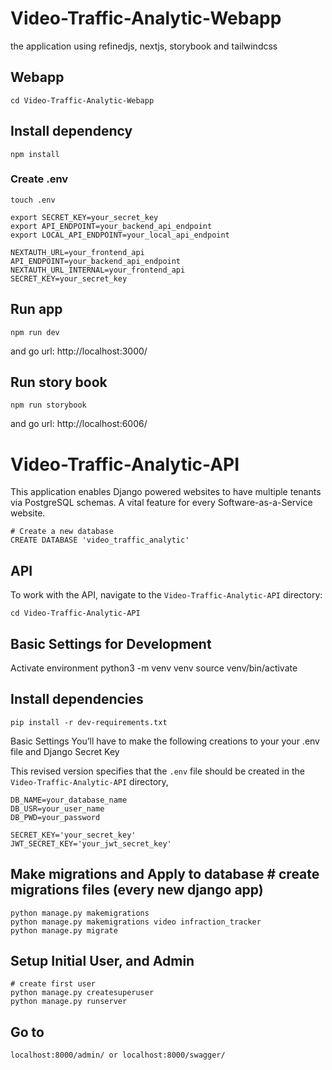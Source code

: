 # Video-Traffic-Analytic-Webapp
the application using refinedjs, nextjs, storybook and tailwindcss
## Webapp

    cd Video-Traffic-Analytic-Webapp

## Install dependency

    npm install


### Create .env

    touch .env

    export SECRET_KEY=your_secret_key
    export API_ENDPOINT=your_backend_api_endpoint
    export LOCAL_API_ENDPOINT=your_local_api_endpoint

    NEXTAUTH_URL=your_frontend_api
    API_ENDPOINT=your_backend_api_endpoint
    NEXTAUTH_URL_INTERNAL=your_frontend_api
    SECRET_KEY=your_secret_key
## Run app

    npm run dev

and go url: http://localhost:3000/   

## Run story book

    npm run storybook
and go url: http://localhost:6006/    



# Video-Traffic-Analytic-API

This application enables Django powered websites to have multiple tenants via PostgreSQL schemas. A vital feature for every Software-as-a-Service website.

    # Create a new database
    CREATE DATABASE 'video_traffic_analytic'
## API

To work with the API, navigate to the `Video-Traffic-Analytic-API` directory:

    cd Video-Traffic-Analytic-API

## Basic Settings for Development

Activate environment
    python3 -m venv venv
    source venv/bin/activate

## Install dependencies
    pip install -r dev-requirements.txt


Basic Settings
You’ll have to make the following creations to your your .env file
and Django Secret Key

This revised version specifies that the `.env` file should be created in the `Video-Traffic-Analytic-API` directory,

    DB_NAME=your_database_name
    DB_USR=your_user_name
    DB_PWD=your_password

    SECRET_KEY='your_secret_key'
    JWT_SECRET_KEY='your_jwt_secret_key'

## Make migrations and Apply to database # create migrations files (every new django app)

    python manage.py makemigrations
    python manage.py makemigrations video infraction_tracker
    python manage.py migrate

## Setup Initial User, and Admin

    # create first user
    python manage.py createsuperuser
    python manage.py runserver

## Go to
    localhost:8000/admin/ or localhost:8000/swagger/


